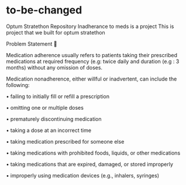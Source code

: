 # to-be-changed
Optum Stratethon Repository
Inadherance to meds is a project 
This is project that we built for optum stratethon

Problem Statement 🚧


Medication adherence usually refers to patients taking their prescribed medications at required
frequency (e.g: twice daily and duration (e.g : 3 months) without any omission of doses.

Medication nonadherence, either willful or inadvertent, can include the following:

• failing to initially fill or refill a prescription

• omitting one or multiple doses

• prematurely discontinuing medication

• taking a dose at an incorrect time

• taking medication prescribed for someone else

• taking medications with prohibited foods, liquids, or other medications

• taking medications that are expired, damaged, or stored improperly

• improperly using medication devices (e.g., inhalers, syringes)

